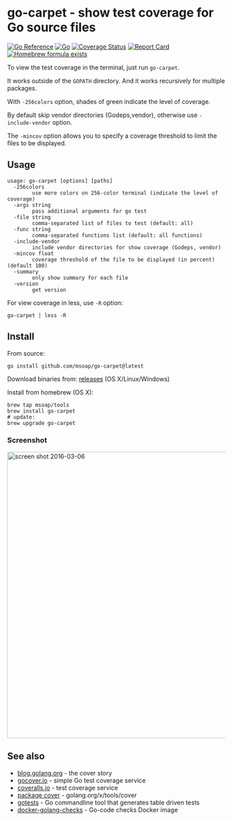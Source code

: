 go-carpet - show test coverage for Go source files
==================================================

[![Go Reference](https://pkg.go.dev/badge/github.com/msoap/go-carpet.svg)](https://pkg.go.dev/github.com/msoap/go-carpet)
[![Go](https://github.com/msoap/go-carpet/actions/workflows/go.yml/badge.svg)](https://github.com/msoap/go-carpet/actions/workflows/go.yml)
[![Coverage Status](https://coveralls.io/repos/github/msoap/go-carpet/badge.svg?branch=master)](https://coveralls.io/github/msoap/go-carpet?branch=master)
[![Report Card](https://goreportcard.com/badge/github.com/msoap/go-carpet)](https://goreportcard.com/report/github.com/msoap/go-carpet)
[![Homebrew formula exists](https://img.shields.io/badge/homebrew-🍺-d7af72.svg)](https://github.com/msoap/go-carpet#install)

To view the test coverage in the terminal, just run `go-carpet`.

It works outside of the `GOPATH` directory. And it works recursively for multiple packages.

With `-256colors` option, shades of green indicate the level of coverage.

By default skip vendor directories (Godeps,vendor), otherwise use `-include-vendor` option.

The `-mincov` option allows you to specify a coverage threshold to limit the files to be displayed.

Usage
-----

    usage: go-carpet [options] [paths]
      -256colors
        	use more colors on 256-color terminal (indicate the level of coverage)
      -args string
        	pass additional arguments for go test
      -file string
        	comma-separated list of files to test (default: all)
      -func string
        	comma-separated functions list (default: all functions)
      -include-vendor
        	include vendor directories for show coverage (Godeps, vendor)
      -mincov float
        	coverage threshold of the file to be displayed (in percent) (default 100)
      -summary
        	only show summary for each file
      -version
        	get version

For view coverage in less, use `-R` option:

    go-carpet | less -R

Install
-------

From source:

    go install github.com/msoap/go-carpet@latest

Download binaries from: [releases](https://github.com/msoap/go-carpet/releases) (OS X/Linux/Windows)

Install from homebrew (OS X):

    brew tap msoap/tools
    brew install go-carpet
    # update:
    brew upgrade go-carpet

### Screenshot

<img width="662" alt="screen shot 2016-03-06" src="https://cloud.githubusercontent.com/assets/844117/13554107/e6c7c82a-e3a7-11e5-82d6-3481f1fead11.png">

See also
--------

  * [blog.golang.org](https://blog.golang.org/cover) - the cover story
  * [gocover.io](https://gocover.io) - simple Go test coverage service
  * [coveralls.io](https://coveralls.io) - test coverage service
  * [package cover](https://godoc.org/golang.org/x/tools/cover) - golang.org/x/tools/cover
  * [gotests](https://github.com/cweill/gotests) - Go commandline tool that generates table driven tests
  * [docker-golang-checks](https://github.com/msoap/docker-golang-checks) - Go-code checks Docker image
